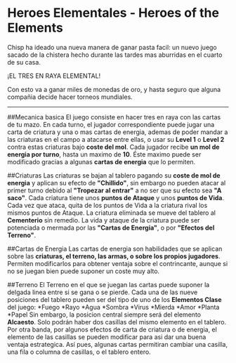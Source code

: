 # Heroes Elementales - Heroes of the Elements

Chisp ha ideado una nueva manera de ganar pasta facil: un nuevo juego sacado de la chistera hecho durante las tardes mas aburridas en el cuarto de su casa.

¡EL TRES EN RAYA ELEMENTAL!

Con esto va a ganar miles de monedas de oro, y hasta seguro que alguna compañia decide hacer torneos mundiales.
___

##Mecanica basica
El juego consiste en hacer tres en raya con las cartas de tu mazo. En cada turno, el jugador correspondiente puede jugar una carta de criatura y una o mas cartas de energia, ademas de poder mandar a las criaturas en el campo a atacarse entre ellas, o usar su **Level 1** o **Level 2** contra estas criaturas bajo **coste del mol**.
Cada jugador recibe **un mol de energia por turno**, hasta un maximo de **10**. Éste maximo puede ser modificado gracias a algunas **cartas de energia** que lo permiten.

##Criaturas
Las criaturas se bajan al tablero pagando su **coste de mol de energia** y aplican su efecto de **"Chillido"**, sin embargo no pueden atacar al primer turno debido al **"Tropezar al entrar"** a no ser que su efecto sea **"A saco"**. Cada criatura tiene unos **puntos de Ataque** y unos **puntos de Vida**. Cada vez que ataca, quita de los puntos de Vida a la criatura rival los mismos puntos de Ataque. La criatura eliminada se mueve del tablero al **Cementerio** sin remedio. La vida y ataque de la criatura puede ser potenciada o mermada por las **"Cartas de Energia"**, o por **"Efectos del Terreno"**.

##Cartas de Energia
Las cartas de energia son habilidades que se aplican sobre las **criaturas, el terreno, las armas, o sobre los propios jugadores**. Permiten modificarlos para obtener ventaja sobre el contrincante, aunque si no se juegan bien puede suponer un coste muy alto.

##Terreno
El Terreno en el que se juegan las cartas puede suponer la delgada linea entre si se gana o se pierde. Cada una de las nueve posiciones del tablero pueden ser del tipo de uno de los **Elementos Clase** del juego:
*Fuego
*Rayo
*Agua
*Sombra
*Virus
*Mierda
*Amor
*Planta
*Papel
Sin embargo, la posicion central siempre será del elemento **Alcaesto**. Solo podrán haber dos casillas del mismo elemento en el tablero. Por otra banda, por algunos efectos de carta de criatura o de energia, el elemento de las casillas se pueden modificar para asi dar una buena ventaja estrategica. Así pues, algunas cartas permitiran cambiar una casilla, una fila o columna de casillas, o el tablero entero.